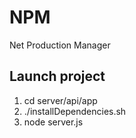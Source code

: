 # NPM
Net Production Manager

## Launch project 
1. cd server/api/app
2. ./installDependencies.sh
3. node server.js
